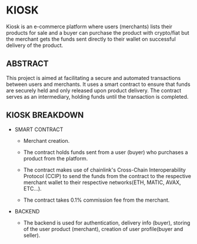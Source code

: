 # KIOSK

Kiosk is an e-commerce platform where users (merchants) lists their products for sale and a buyer can purchase the product with crypto/fiat but the merchant gets the funds sent directly to their wallet on successful delivery of the product.

## ABSTRACT

This project is aimed at facilitating a secure and automated transactions between users and merchants. It uses a smart contract to ensure that funds are securely held and only released upon product delivery. The contract serves as an intermediary, holding funds until the transaction is completed.

## KIOSK BREAKDOWN

- SMART CONTRACT

  * Merchant creation.

  * The contract holds funds sent from a user (buyer) who purchases a product from the platform.

  * The contract makes use of chainlink's Cross-Chain Interoperability Protocol (CCIP) to send the funds from the contract to the respective merchant wallet to their respective networks(ETH, MATIC, AVAX, ETC...).

  * The contract takes 0.1% commission fee from the merchant.

- BACKEND

  * The backend is used for authentication, delivery info (buyer), storing of the user product (merchant), creation of user profile(buyer and seller).
